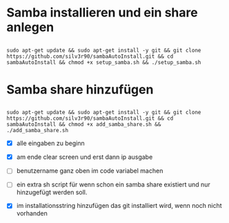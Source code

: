 # Samba installieren und ein share anlegen
##
    sudo apt-get update && sudo apt-get install -y git && git clone https://github.com/silv3r90/sambaAutoInstall.git && cd sambaAutoInstall && chmod +x setup_samba.sh && ./setup_samba.sh

# Samba share hinzufügen
##
    sudo apt-get update && sudo apt-get install -y git && git clone https://github.com/silv3r90/sambaAutoInstall.git && cd sambaAutoInstall && chmod +x add_samba_share.sh && ./add_samba_share.sh

- [x] alle eingaben zu beginn

- [x] am ende clear screen und erst dann ip ausgabe

- [ ] benutzername ganz oben im code variabel machen

- [ ] ein extra sh script für wenn schon ein samba share existiert und nur hinzugefügt werden soll.

- [x] im installationsstring hinzufügen das git installiert wird, wenn noch nicht vorhanden
